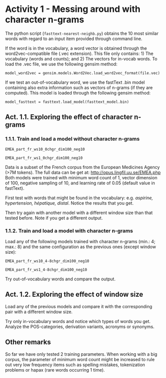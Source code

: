 # Activity 1 - Messing around with character n-grams

The python script (`fasttext-nearest-neighb.py`) obtains the 10 most similar words with regard to an input item provided through command line.

If the word is in the vocabulary, a word vector is obtained through the word2vec-compatible file (.vec extension). This file only contains: 1) The vocabulary (words and counts); and 2) The vectors for in-vocab words. To load the .vec file, we use the following gensim method: 

`model_word2vec = gensim.models.Word2Vec.load_word2vec_format(file.vec)`

If we test an out-of-vocabulary word, we use the fastText .bin model containing also extra information such as vectors of n-grams (if they are computed). This model is loaded through the following gensim method:

`model_fasttext = fasttext.load_model(fasttext_model.bin)`

## Act. 1.1. Exploring the effect of character n-grams

### 1.1.1. Train and load a model without character n-grams

`EMEA_part_fr_ws10_0chgr_dim100_neg10`

`EMEA_part_fr_ws1_0chgr_dim100_neg10`

Data is a subset of the French corpus from the European Medicines Agency (>7M tokens). The full data can be get at: http://opus.lingfil.uu.se/EMEA.php 
Both models were trained with minimum word count of 1, vector dimension of 100, negative sampling of 10, and learning rate of 0.05 (default value in fastText).

First test with words that might be found in the vocabulary: e.g. *aspirine, hypertension, hépatique, distal*. 
Notice the results that you get.

Then try again with another model with a different window size than that tested before. Note if you get a different output.

### 1.1.2. Train and load a model with character n-grams

Load any of the following models trained with character n-grams (min.: 4; max.: 8) and the same configuration as the previous ones (except window size):

`EMEA_part_fr_ws10_4-8chgr_dim100_neg10`

`EMEA_part_fr_ws1_4-8chgr_dim100_neg10`

Try out-of-vocabulary words and compare the output.

## Act. 1.2. Exploring the effect of window size

Load any of the previous models and compare it with the corresponding pair with a different window size. 

Try only in-vocabulary words and notice which types of words you get. 
Analyze the POS-categories, derivation variants, acronyms or synonyms.

## Other remarks

So far we have only tested 2 training parameters. When working with a big corpus, the parameter of minimum word count might be increased to rule out very low frequency items such as spelling mistakes, tokenization problems or hapax (rare words occurring 1 time). 





